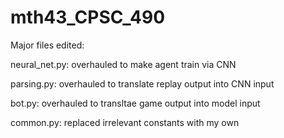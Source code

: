 # mth43_CPSC_490

Major files edited:

neural_net.py: overhauled to make agent train via CNN

parsing.py: overhauled to translate replay output into CNN input

bot.py: overhauled to transltae game output into model input

common.py: replaced irrelevant constants with my own
